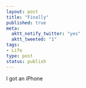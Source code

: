 ```yaml
---
layout: post
title: "Finally"
published: true
meta:
  aktt_notify_twitter: "yes"
  aktt_tweeted: "1"
tags:
- Life
type: post
status: publish
---
```

I got an iPhone

